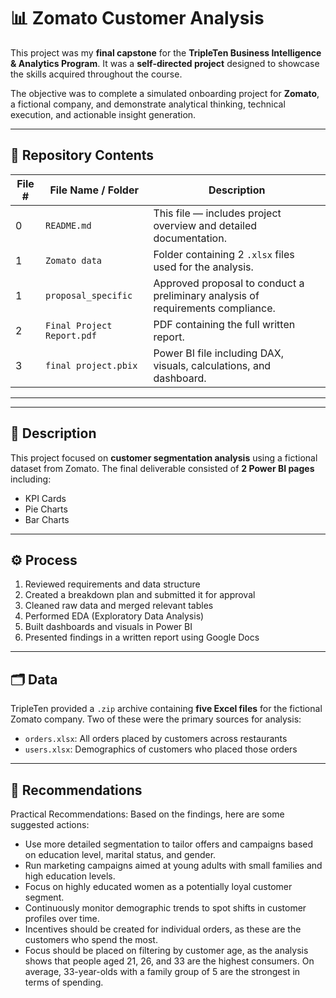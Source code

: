 # 📊 Zomato Customer Analysis

This project was my **final capstone** for the **TripleTen Business Intelligence & Analytics Program**. It was a **self-directed project** designed to showcase the skills acquired throughout the course.

The objective was to complete a simulated onboarding project for **Zomato**, a fictional company, and demonstrate analytical thinking, technical execution, and actionable insight generation.

---

## 📁 Repository Contents

| File # | File Name / Folder         | Description                                                                 |
|--------|----------------------------|-----------------------------------------------------------------------------|
| 0     | `README.md`                | This file — includes project overview and detailed documentation.          |
| 1      | `Zomato data`        | Folder containing 2 `.xlsx` files used for the analysis.                   |
| 1      | `proposal_specific`        | Approved proposal to conduct a preliminary analysis of requirements compliance.   |
| 2      | `Final Project Report.pdf` | PDF containing the full written report.                                    |
| 3     | `final project.pbix`           | Power BI file including DAX, visuals, calculations, and dashboard.         |

---

---

## 📝 Description

This project focused on **customer segmentation analysis** using a fictional dataset from Zomato. The final deliverable consisted of **2 Power BI pages** including:

- KPI Cards  
- Pie Charts  
- Bar Charts  

---

## ⚙️ Process

1. Reviewed requirements and data structure
2. Created a breakdown plan and submitted it for approval
3. Cleaned raw data and merged relevant tables
4. Performed EDA (Exploratory Data Analysis)
5. Built dashboards and visuals in Power BI
6. Presented findings in a written report using Google Docs

---

## 🗂️ Data

TripleTen provided a `.zip` archive containing **five Excel files** for the fictional Zomato company. Two of these were the primary sources for analysis:

- `orders.xlsx`: All orders placed by customers across restaurants 
- `users.xlsx`: Demographics of customers who placed those orders  

---

## 📌 Recommendations

Practical Recommendations:
Based on the findings, here are some suggested actions:
- Use more detailed segmentation to tailor offers and campaigns based on education
level, marital status, and gender.
- Run marketing campaigns aimed at young adults with small families and high education
levels.
- Focus on highly educated women as a potentially loyal customer segment.
- Continuously monitor demographic trends to spot shifts in customer profiles over time.
- Incentives should be created for individual orders, as these are the customers who
spend the most.
- Focus should be placed on filtering by customer age, as the analysis shows that people
aged 21, 26, and 33 are the highest consumers. On average, 33-year-olds with a family
group of 5 are the strongest in terms of spending.


